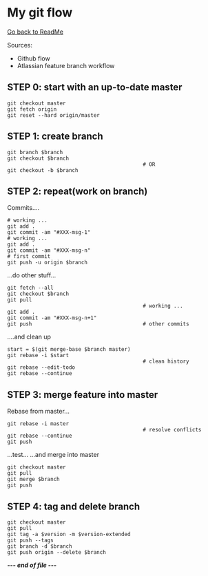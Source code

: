 # My git flow
[Go back to ReadMe](README.md)

Sources:
- Github flow
- Atlassian feature branch workflow

## STEP 0: start with an up-to-date master
```shell
git checkout master
git fetch origin
git reset --hard origin/master
```
## STEP 1: create branch
```shell
git branch $branch
git checkout $branch
                                            # OR
git checkout -b $branch
```
## STEP 2: repeat(work on branch)
Commits....
```shell
# working ...
git add .
git commit -am "#XXX-msg-1"
# working ...
git add .
git commit -am "#XXX-msg-n"
# first commit
git push -u origin $branch                  
```
...do other stuff...
```shell
git fetch --all
git checkout $branch
git pull
                                            # working ...
git add .
git commit -am "#XXX-msg-n+1"
git push                                    # other commits
```
....and clean up
```shell
start = $(git merge-base $branch master)
git rebase -i $start
                                            # clean history
git rebase --edit-todo
git rebase --continue
```

## STEP 3: merge feature into master

Rebase from master...
```shell
git rebase -i master
                                            # resolve conflicts
git rebase --continue
git push
```
...test...
...and merge into master
```shell
git checkout master
git pull
git merge $branch
git push
```

## STEP 4: tag and delete branch
```shell
git checkout master
git pull
git tag -a $version -m $version-extended
git push --tags
git branch -d $branch
git push origin --delete $branch      
```
___--- end of file ---___
